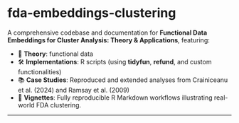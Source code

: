 # fda-embeddings-clustering

A comprehensive codebase and documentation for **Functional Data Embeddings for Cluster Analysis: Theory & Applications**, featuring:

- 📖 **Theory**:  functional data 
- 🛠️ **Implementations**: R scripts (using **tidyfun**, **refund**, and custom functionalities)   
- 📚 **Case Studies**: Reproduced and extended analyses from Crainiceanu et al. (2024) and Ramsay et al. (2009)  
- 📑 **Vignettes**: Fully reproducible R Markdown workflows illustrating real-world FDA clustering.  

---
